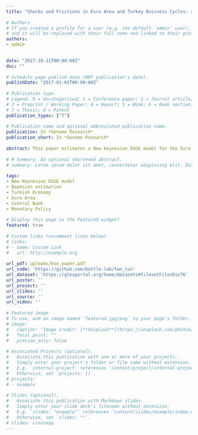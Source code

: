 ```yaml
---
title: "Shocks and Frictions in Euro Area and Turkey Business Cycles: a Bayesian DSGE Approach"
    
# Authors
# If you created a profile for a user (e.g. the default `admin` user), write the username (folder name) here 
# and it will be replaced with their full name and linked to their profile.
authors:
- admin

    
date: "2017-10-11T00:00:00Z"
doi: ""
    
# Schedule page publish date (NOT publication's date).
publishDate: "2017-01-01T00:00:00Z"
    
# Publication type.
# Legend: 0 = Uncategorized; 1 = Conference paper; 2 = Journal article;
# 3 = Preprint / Working Paper; 4 = Report; 5 = Book; 6 = Book section;
# 7 = Thesis; 8 = Patent
publication_types: ["7"]
    
# Publication name and optional abbreviated publication name.
publication: In *Genome Research*
publication_short: In *Genome Research*
    
abstract: This paper estimates a New Keynesian DSGE model for the Euro Area and the Turkish economy using Bayesian estimation techniques and seven macroeconomic time series. The setting of the model features a number of nominal and real frictions and seven structural shocks are introduced. An analysis of the response of the two economies to these types of shocks is provided in a comparative fashion along with a study of the driving forces of the main macroeconomic dynamics through shock decomposition, with a focus on output and consumption.
    
# # Summary. An optional shortened abstract.
# summary: Lorem ipsum dolor sit amet, consectetur adipiscing elit. Duis posuere tellus ac convallis placerat. Proin tincidunt magna sed ex sollicitudin condimentum.
    
tags: 
- New Keynesian DSGE model
- Bayesian estimation
- Turkish Economy
- Euro Area
- Central Bank
- Monetary Policy
    
# Display this page in the Featured widget?
featured: true
    
# Custom links (uncomment lines below)
# links:
# - name: Custom Link
#   url: http://example.org
    
url_pdf: uploads/bse_paper.pdf
url_code: 'https://github.com/battle-lab/twn_tsn'
url_dataset: 'https://gtexportal.org/home/datasets#filesetFilesDiv76'
url_poster: ''
url_project: ''
url_slides: ''
url_source: ''
url_video: ''
    
# Featured image
# To use, add an image named `featured.jpg/png` to your page's folder. 
# image:
#   caption: 'Image credit: [**Unsplash**](https://unsplash.com/photos/pLCdAaMFLTE)'
#   focal_point: ""
#   preview_only: false
    
# Associated Projects (optional).
#   Associate this publication with one or more of your projects.
#   Simply enter your project's folder or file name without extension.
#   E.g. `internal-project` references `content/project/internal-project/index.md`.
#   Otherwise, set `projects: []`.
# projects:
# - example
    
# Slides (optional).
#   Associate this publication with Markdown slides.
#   Simply enter your slide deck's filename without extension.
#   E.g. `slides: "example"` references `content/slides/example/index.md`.
#   Otherwise, set `slides: ""`.
# slides: crossmap
---
```




